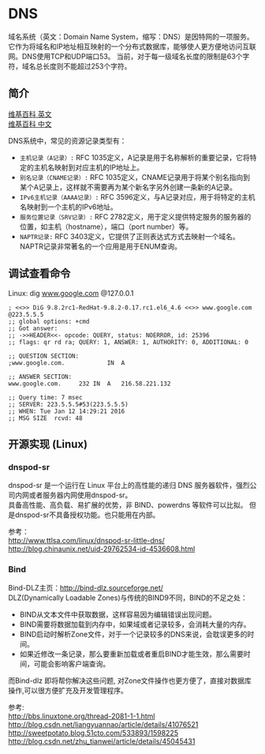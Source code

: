 DNS
============
域名系统（英文：Domain Name System，缩写：DNS）是因特网的一项服务。  
它作为将域名和IP地址相互映射的一个分布式数据库，能够使人更方便地访问互联网。DNS使用TCP和UDP端口53。
当前，对于每一级域名长度的限制是63个字符，域名总长度则不能超过253个字符。

简介
------------
[维基百科 英文](https://en.wikipedia.org/wiki/Domain_Name_System)  
[维基百科 中文](https://zh.wikipedia.org/wiki/域名系统)  

DNS系统中，常见的资源记录类型有：

* `主机记录（A记录）:` RFC 1035定义，A记录是用于名称解析的重要记录，它将特定的主机名映射到对应主机的IP地址上。
* `别名记录（CNAME记录）:` RFC 1035定义，CNAME记录用于将某个别名指向到某个A记录上，这样就不需要再为某个新名字另外创建一条新的A记录。
* `IPv6主机记录（AAAA记录）:` RFC 3596定义，与A记录对应，用于将特定的主机名映射到一个主机的IPv6地址。
* `服务位置记录（SRV记录）:` RFC 2782定义，用于定义提供特定服务的服务器的位置，如主机（hostname），端口（port number）等。
* `NAPTR记录:` RFC 3403定义，它提供了正则表达式方式去映射一个域名。NAPTR记录非常著名的一个应用是用于ENUM查询。

调试查看命令
----------------
Linux: dig www.google.com @127.0.0.1
```
; <<>> DiG 9.8.2rc1-RedHat-9.8.2-0.17.rc1.el6_4.6 <<>> www.google.com @223.5.5.5
;; global options: +cmd
;; Got answer:
;; ->>HEADER<<- opcode: QUERY, status: NOERROR, id: 25396
;; flags: qr rd ra; QUERY: 1, ANSWER: 1, AUTHORITY: 0, ADDITIONAL: 0

;; QUESTION SECTION:
;www.google.com.			IN	A

;; ANSWER SECTION:
www.google.com.		232	IN	A	216.58.221.132

;; Query time: 7 msec
;; SERVER: 223.5.5.5#53(223.5.5.5)
;; WHEN: Tue Jan 12 14:29:21 2016
;; MSG SIZE  rcvd: 48
```

开源实现 (Linux)
-------------
### dnspod-sr
dnspod-sr 是一个运行在 Linux 平台上的高性能的递归 DNS 服务器软件，强烈公司内网或者服务器内网使用dnspod-sr。  
具备高性能、高负载、易扩展的优势，非 BIND、powerdns 等软件可以比拟。
但是dnspod-sr不具备授权功能。也只能用在内部。

参考：  
http://www.ttlsa.com/linux/dnspod-sr-little-dns/  
http://blog.chinaunix.net/uid-29762534-id-4536608.html  


### Bind
Bind-DLZ主页：http://bind-dlz.sourceforge.net/  
DLZ(Dynamically Loadable Zones)与传统的BIND9不同，BIND的不足之处：

* BIND从文本文件中获取数据，这样容易因为编辑错误出现问题。
* BIND需要将数据加载到内存中，如果域或者记录较多，会消耗大量的内存。
* BIND启动时解析Zone文件，对于一个记录较多的DNS来说，会耽误更多的时间。
* 如果近修改一条记录，那么要重新加载或者重启BIND才能生效，那么需要时间，可能会影响客户端查询。

而Bind-dlz 即将帮你解决这些问题, 对Zone文件操作也更方便了，直接对数据库操作,可以很方便扩充及开发管理程序。

参考:  
http://bbs.linuxtone.org/thread-2081-1-1.html  
http://blog.csdn.net/liangyuannao/article/details/41076521  
http://sweetpotato.blog.51cto.com/533893/1598225 
http://blog.csdn.net/zhu_tianwei/article/details/45045431  
